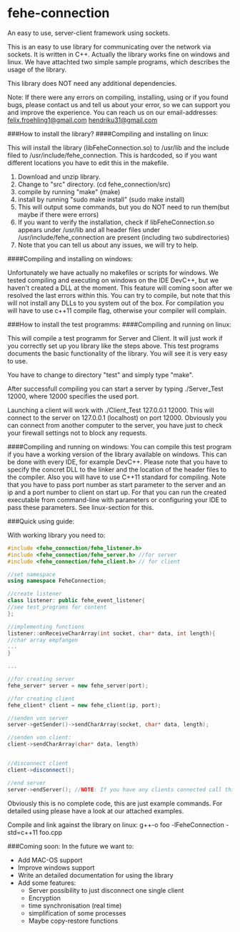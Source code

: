 # fehe-connection
An easy to use, server-client framework using sockets.

This is an easy to use library for communicating over the network via sockets. It is written in C++. Actually the library works fine on windows and linux. We have attachted two simple sample programs, which describes the usage of the library. 

This library does NOT need any additional dependencies.

Note: If there were any errors on compiling, installing, using or if you found bugs, please contact us and tell us about your error, so we can support you and improve the experience. You can reach us on our email-addresses: 
felix.froehling1@gmail.com
hendriku31@gmail.com

###How to install the library?
####Compiling and installing on linux:

This will install the library (libFeheConnection.so) to /usr/lib and the include filed to /usr/include/fehe_connection. This is hardcoded, so if you want different locations you have to edit this in the makefile.
  1. Download and unzip library.
  2. Change to "src" directory. (cd fehe_connection/src)
  3. compile by running "make" (make)
  4. install by running "sudo make install" (sudo make install)
  5. This will output some commands, but you do NOT need to run them(but maybe if there were errors)
  6. If you want to verify the installation, check if libFeheConnection.so appears under /usr/lib and all header files under /usr/include/fehe_connection are present (including two subdirectories)
  7. Note that you can tell us about any issues, we will try to help.


####Compiling and installing on windows:

Unfortunately we have actually no makefiles or scripts for windows. We tested compiling and executing on windows on the IDE DevC++, but we haven't created a DLL at the moment. This feature will coming soon after we resolved the last errors within this. You can try to compile, but note that this will not install any DLLs to you system out of the box.
For compilation you will have to use c++11 compile flag, otherwise your compiler will complain.

###How to install the test programms:
####Compiling and running on linux:

This will compile a test programm for Server and Client. It will just work if you correctly set up you library like the steps above. This test programs documents the basic functionality of the library. You will see it is very easy to use.

You have to change to directory "test" and simply type "make".

After successfull compiling you can start a server by typing ./Server_Test 12000, where 12000 specifies the used port.

Launching a client will work with ./Client_Test 127.0.0.1 12000. This will connect to the server on 127.0.0.1 (localhost) on port 12000. Obviously you can connect from another computer to the server, you have just to check your firewall settings not to block any requests.

####Compiling and running on windows:
You can compile this test program if you have a working version of the library available on windows. This can be done with every IDE, for example DevC++. Please note that you have to specify the concret DLL to the linker and the location of the header files to the compiler. Also you will have to use C++11 standard for compiling. Note that you have to pass port number as start parameter to the server and an ip and a port number to client on start up. For that you can run the created executable from command-line with parameters or configuring your IDE to pass these parameters. See linux-section for this.




###Quick using guide:

With working library you need to:
```c++
#include <fehe_connection/fehe_listener.h>
#include <fehe_connection/fehe_server.h> //for server
#include <fehe_connection/fehe_client.h> // for client

//set namespace
using namespace FeheConnection;

//create listener
class listener: public fehe_event_listener{
//see test_programs for content
};

//implementing functions
listener::onReceiveCharArray(int socket, char* data, int length){
//char array empfangen
...
}

...

//for creating server
fehe_server* server = new fehe_server(port);

//for creating client
fehe_client* client = new fehe_client(ip, port);

//senden von server
server->getSender()->sendCharArray(socket, char* data, length);

//senden von client:
client->sendCharArray(char* data, length)


//disconnect client
client->disconnect();

//end server
server->endServer(); //NOTE: If you have any clients connected call this method before delete server. Call delete                                   server if event safetyServerEnd() occurs. We will explain this reason in detailed                                     documentation coming soon.
```

Obviously this is no complete code, this are just example commands. For detailed using please have a look at our attached examples.

Compile and link against the library on linux: g++-o foo -lFeheConnection -std=c++11 foo.cpp




###Coming soon:
In the future we want to:
- Add MAC-OS support
- Improve windows support
- Write an detailed documentation for using the library
- Add some features:
  - Server possibility to just disconnect one single client
  - Encryption
  - time synchronisation (real time)
  - simplification of some processes
  - Maybe copy-restore functions



